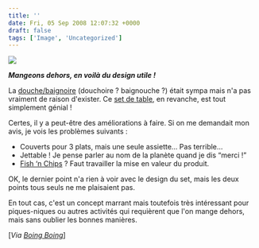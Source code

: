 ```yaml
---
title: ''
date: Fri, 05 Sep 2008 12:07:32 +0000
draft: false
tags: ['Image', 'Uncategorized']
---
```


![](https://madd0.files.wordpress.com/2008/09/rcxxgaq0ndib4mmnmx0znwnc_500.jpg)

_**Mangeons dehors, en voilà du design utile !**_

La [douche/baignoire](http://soup.madd0.com/post/48848855/un-mega-urinoir) (douchoire ? baignouche ?) était sympa mais n'a pas vraiment de raison d'exister. Ce [set de table](http://www.demelzahill.com/snapanddine.htm), en revanche, est tout simplement génial !

Certes, il y a peut-être des améliorations à faire. Si on me demandait mon avis, je vois les problèmes suivants :

*   Couverts pour 3 plats, mais une seule assiette… Pas terrible…
*   Jettable ! Je pense parler au nom de la planète quand je dis “merci !”
*   [Fish ‘n Chips](http://www.demelzahill.com/images/snap4.jpg) ? Faut travailler la mise en valeur du produit.

OK, le dernier point n'a rien à voir avec le design du set, mais les deux points tous seuls ne me plaisaient pas.

En tout cas, c'est un concept marrant mais toutefois très intéressant pour piques-niques ou autres activités qui requièrent que l'on mange dehors, mais sans oublier les bonnes manières.

\[_Via [Boing Boing](http://feeds.feedburner.com/~r/boingboing/iBag/~3/383944322/placesettings-that-l.html)_\]